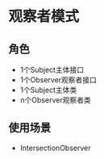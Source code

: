 # 观察者模式
## 角色
- 1个Subject主体接口
- 1个Observer观察者接口
- 1个Subject主体类
- n个Observer观察者类

## 使用场景
- IntersectionObserver
